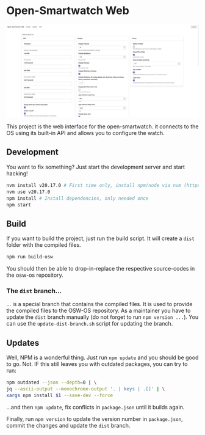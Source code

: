 # Open-Smartwatch Web

![preview](docs/main.png)

This project is the web interface for the open-smartwatch. it connects to the OS using its built-in API and allows you to configure the watch.

## Development
You want to fix something? Just start the development server and start hacking!

```bash
nvm install v20.17.0 # First time only, install npm/node via nvm (https://github.com/nvm-sh/nvm)
nvm use v20.17.0
npm install # Install dependencies, only needed once
npm start
```

## Build
If you want to build the project, just run the build script. It will create a `dist` folder with the compiled files.

```bash
npm run build-osw
```

You should then be able to drop-in-replace the respective source-codes in the osw-os repository.

### The `dist` branch...
... is a special branch that contains the compiled files. It is used to provide the compiled files to the OSW-OS repository. As a maintainer you have to update the `dist` branch manually (do not forget to run `npm version ...`). You can use the `update-dist-branch.sh` script for updating the branch.

## Updates
Well, NPM is a wonderful thing. Just run `npm update` and you should be good to go. Not. IF this still leaves you with outdated packages, you can try to run:

```bash
npm outdated --json --depth=0 | \
jq --ascii-output --monochrome-output '. | keys | .[]' | \
xargs npm install $1 --save-dev --force
```
...and then `npm update`, fix conflicts in `package.json` until it builds again.

Finally, run `npm version` to update the version number in `package.json`, commit the changes and update the `dist` branch.
